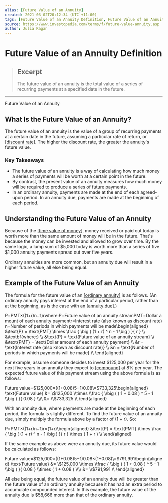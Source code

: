 ```yaml
---
alias: [Future Value of an Annuity]
created: 2021-03-02T20:12:34 (UTC +11:00)
tags: [Future Value of an Annuity Definition, Future Value of an Annuity]
source: https://www.investopedia.com/terms/f/future-value-annuity.asp
author: Julia Kagan
---
```


# Future Value of an Annuity Definition

> ## Excerpt
> The future value of an annuity is the total value of a series of recurring payments at a specified date in the future.

---

Future Value of an Annuity
## What Is the Future Value of an Annuity?

The future value of an annuity is the value of a group of recurring payments at a certain date in the future, assuming a particular rate of return, or [[discount rate]](https://www.investopedia.com/terms/d/discountrate.asp). The higher the discount rate, the greater the annuity's future value.

### Key Takeaways

-   The future value of an annuity is a way of calculating how much money a series of payments will be worth at a certain point in the future.
-   By contrast, the present value of an annuity measures how much money will be required to produce a series of future payments.
-   In an ordinary annuity, payments are made at the end of each agreed-upon period. In an annuity due, payments are made at the beginning of each period.

## Understanding the Future Value of an Annuity

Because of the [[time value of money]](https://www.investopedia.com/terms/t/timevalueofmoney.asp), money received or paid out today is worth more than the same amount of money will be in the future. That's because the money can be invested and allowed to grow over time. By the same logic, a lump sum of $5,000 today is worth more than a series of five $1,000 annuity payments spread out over five years.

Ordinary annuities are more common, but an annuity due will result in a higher future value, all else being equal.

## Example of the Future Value of an Annuity

The formula for the future value of an [[ordinary annuity]](https://www.investopedia.com/terms/o/ordinaryannuity.asp) is as follows. (An ordinary annuity pays interest at the end of a particular period, rather than at the beginning, as is the case with an [[annuity due]](https://www.investopedia.com/terms/a/annuitydue.asp).)

P\=PMT×((1+r)n−1)rwhere:P\=Future value of an annuity streamPMT\=Dollar amount of each annuity paymentr\=Interest rate (also known as discount rate)n\=Number of periods in which payments will be made\\begin{aligned} &\\text{P} = \\text{PMT} \\times \\frac { \\big ( (1 + r) ^ n - 1 \\big ) }{ r } \\\\ &\\textbf{where:} \\\\ &\\text{P} = \\text{Future value of an annuity stream} \\\\ &\\text{PMT} = \\text{Dollar amount of each annuity payment} \\\\ &r = \\text{Interest rate (also known as discount rate)} \\\\ &n = \\text{Number of periods in which payments will be made} \\\\ \\end{aligned}

For example, assume someone decides to invest $125,000 per year for the next five years in an annuity they expect to [[compound]](https://www.investopedia.com/terms/c/compoundinterest.asp) at 8% per year. The expected future value of this payment stream using the above formula is as follows:

Future value\=$125,000×((1+0.08)5−1)0.08\=$733,325\\begin{aligned} \\text{Future value} &= \\$125,000 \\times \\frac { \\big ( ( 1 + 0.08 ) ^ 5 - 1 \\big ) }{ 0.08 } \\\\ &= \\$733,325 \\\\ \\end{aligned}

With an annuity due, where payments are made at the beginning of each period, the formula is slightly different. To find the future value of an annuity due, simply multiply the formula above by a factor of (1 + r). So:

P\=PMT×((1+r)n−1)r×(1+r)\\begin{aligned} &\\text{P} = \\text{PMT} \\times \\frac { \\big ( (1 + r) ^ n - 1 \\big ) }{ r } \\times ( 1 + r ) \\\\ \\end{aligned}

If the same example as above were an annuity due, its future value would be calculated as follows:

Future value\=$125,000×((1+0.08)5−1)0.08×(1+0.08)\=$791,991\\begin{aligned} \\text{Future value} &= \\$125,000 \\times \\frac { \\big ( ( 1 + 0.08 ) ^ 5 - 1 \\big ) }{ 0.08 } \\times ( 1 + 0.08 ) \\\\ &= \\$791,991 \\\\ \\end{aligned}

All else being equal, the future value of an annuity due will be greater than the future value of an ordinary annuity because it has had an extra period to accumulate compounded interest. In this example, the future value of the annuity due is $58,666 more than that of the ordinary annuity.
